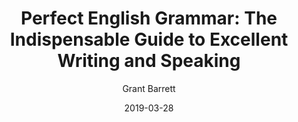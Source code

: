 ---
layout: post
title: "Perfect English Grammar: The Indispensable Guide to Excellent Writing and Speaking"
short_title: "Perfect English Grammar"
book: perfect-english-grammar
author:
  - Grant Barrett
type: "kindle"
date: 2019-03-28
tags:
  - nonfiction
  - language
  - writing
rating: 4
review: false
other:
  isbn: 9781623157142
  pages: 207
---